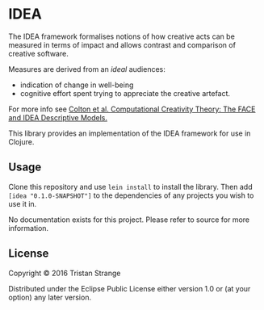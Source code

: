 # IDEA

The IDEA framework formalises notions of how creative acts can be measured in
terms of impact and allows contrast and comparison of creative software.

Measures are derived from an *ideal* audiences:
- indication of change in well-being
- cognitive effort spent trying to appreciate the creative artefact.

For more info see [Colton et al. Computational Creativity Theory: The FACE and IDEA Descriptive Models.][1]

This library provides an implementation of the IDEA framework for use in Clojure.

## Usage

Clone this repository and use `lein install` to install the library. Then add
`[idea "0.1.0-SNAPSHOT"]` to the dependencies of any projects you wish to use it
in.

No documentation exists for this project. Please refer to source for more
information.

## License

Copyright © 2016 Tristan Strange

Distributed under the Eclipse Public License either version 1.0 or (at
your option) any later version.

[1]: http://computationalcreativity.net/iccc2011/proceedings/the_foundational/colton_1_iccc11.pdf "CCT: the FACE and IDEA Descriptive Models"
